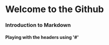 # Welcome to the Github
### Introduction to Markdown






#### Playing with the headers using '#'










